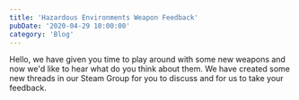 ```yaml
---
title: 'Hazardous Environments Weapon Feedback'
pubDate: '2020-04-29 10:00:00'
category: 'Blog'
---
```


<p>Hello, we have given you time to play around with some new weapons and now we'd like to hear what do you think about them. We have created some new threads in our Steam Group for you to discuss and for us to take your feedback.</p>
